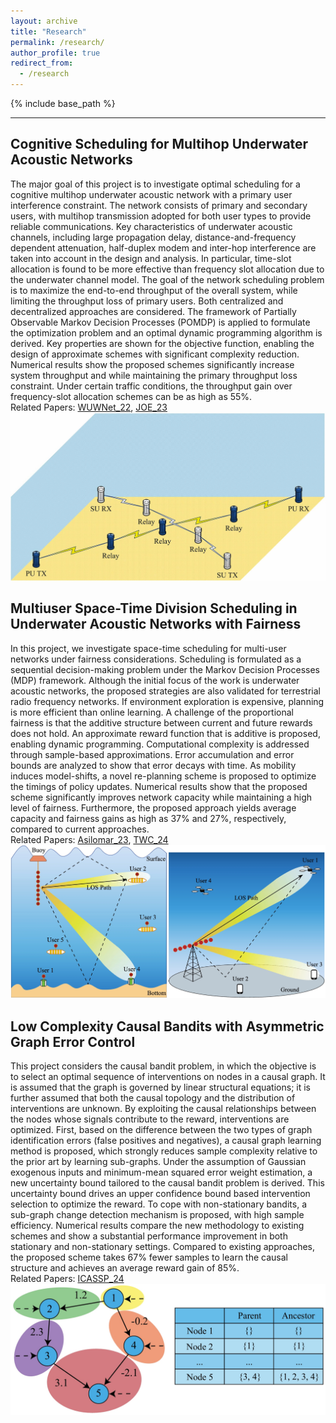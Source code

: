 ```yaml
---
layout: archive
title: "Research"
permalink: /research/
author_profile: true
redirect_from:
  - /research
---
```


{% include base_path %}

---

## Cognitive Scheduling for Multihop Underwater Acoustic Networks
The major goal of this project is to investigate optimal scheduling for a cognitive multihop underwater acoustic network with a primary user interference constraint. The network consists of primary and secondary users, with multihop transmission adopted for both user types to provide reliable communications. Key characteristics of underwater acoustic channels, including large propagation delay, distance-and-frequency dependent attenuation, half-duplex modem and inter-hop interference are taken into account in the design and analysis. In particular, time-slot allocation is found to be more effective than frequency slot allocation due to the underwater channel model. The goal of the network scheduling problem is to maximize the end-to-end throughput of the overall system, while limiting the throughput loss of primary users. Both centralized and decentralized approaches are considered. The framework of Partially Observable Markov Decision Processes (POMDP) is applied to formulate the optimization problem and an optimal dynamic programming algorithm is derived. Key properties are shown for the objective function, enabling the design of approximate schemes with significant complexity reduction. Numerical results show the proposed schemes significantly increase system throughput and while maintaining the primary throughput loss constraint. Under certain traffic conditions, the throughput gain over frequency-slot allocation schemes can be as high as 55%.  
Related Papers: [WUWNet_22](https://dl.acm.org/doi/abs/10.1145/3567600.3568143), [JOE_23](https://ieeexplore.ieee.org/abstract/document/10403107)  
![Local Image](../images/CM_UAN.png "A cognitive multi-hop underwater acoustic network with primary and secondary users.")

## Multiuser Space-Time Division Scheduling in Underwater Acoustic Networks with Fairness
In this project, we investigate space-time scheduling for multi-user networks under fairness considerations. Scheduling is formulated as a sequential decision-making problem under the Markov Decision Processes (MDP) framework. Although the initial focus of the work is underwater acoustic networks, the proposed strategies are also validated for terrestrial radio frequency networks. If environment exploration is expensive, planning is more efficient than online learning. A challenge of the proportional fairness is that the additive structure between current and future rewards does not hold. An approximate reward function that is additive is proposed, enabling dynamic programming. Computational complexity is addressed through sample-based approximations. Error accumulation and error bounds are analyzed to show that error decays with time. As mobility induces model-shifts, a novel re-planning scheme is proposed to optimize the timings of policy updates. Numerical results show that the proposed scheme significantly improves network capacity while maintaining a high level of fairness. Furthermore, the proposed approach yields average capacity and fairness gains as high as 37% and 27%, respectively, compared to current approaches.  
Related Papers: [Asilomar_23](https://ieeexplore.ieee.org/abstract/document/10476989), [TWC_24](https://ieeexplore.ieee.org/abstract/document/10648649)  
![Local Image](../images/UA_RF_Nets.png "Scheduling in space and time for underwater acoustic and terrestrial RF networks.")

## Low Complexity Causal Bandits with Asymmetric Graph Error Control ##
This project considers the causal bandit problem, in which the objective is to select an optimal sequence of interventions on nodes in a causal graph. It is assumed that the graph is governed by linear structural equations; it is further assumed that both the causal topology and the distribution of interventions are unknown. By exploiting the causal relationships between the nodes whose signals contribute to the reward, interventions are optimized. First, based on the difference between the two types of graph identification errors (false positives and negatives), a causal graph learning method is proposed, which strongly reduces sample complexity relative to the prior art by learning sub-graphs. Under the assumption of Gaussian exogenous inputs and minimum-mean squared error weight estimation, a new uncertainty bound tailored to the causal bandit problem is derived. This uncertainty bound drives an upper confidence bound based intervention selection to optimize the reward. To cope with non-stationary bandits, a sub-graph change detection mechanism is proposed, with high sample efficiency. Numerical results compare the new methodology to existing schemes and show a substantial performance improvement in both stationary and non-stationary settings. Compared to existing approaches, the proposed scheme takes 67% fewer samples to learn the causal structure and achieves an average reward gain of 85%.  
Related Papers: [ICASSP_24](https://ieeexplore.ieee.org/abstract/document/10445823)  
![Local Image](../images/causal_graph.png "A causal graph with shaded sub-graphs and a reward node.")
